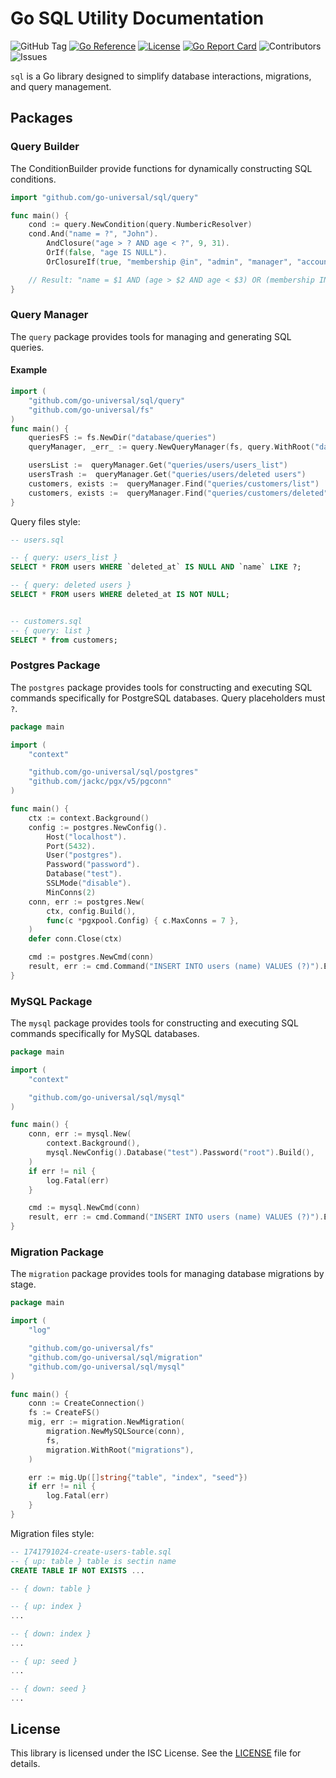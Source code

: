 # Go SQL Utility Documentation

![GitHub Tag](https://img.shields.io/github/v/tag/go-universal/sql?sort=semver&label=version)
[![Go Reference](https://pkg.go.dev/badge/github.com/go-universal/sql.svg)](https://pkg.go.dev/github.com/go-universal/sql)
[![License](https://img.shields.io/badge/license-ISC-blue.svg)](https://github.com/go-universal/sql/blob/main/LICENSE)
[![Go Report Card](https://goreportcard.com/badge/github.com/go-universal/sql)](https://goreportcard.com/report/github.com/go-universal/sql)
![Contributors](https://img.shields.io/github/contributors/go-universal/sql)
![Issues](https://img.shields.io/github/issues/go-universal/sql)

`sql` is a Go library designed to simplify database interactions, migrations, and query management.

## Packages

### Query Builder

The ConditionBuilder provide functions for dynamically constructing SQL conditions.

```go
import "github.com/go-universal/sql/query"

func main() {
    cond := query.NewCondition(query.NumbericResolver)
    cond.And("name = ?", "John").
        AndClosure("age > ? AND age < ?", 9, 31).
        OrIf(false, "age IS NULL").
        OrClosureIf(true, "membership @in", "admin", "manager", "accountant")

    // Result: "name = $1 AND (age > $2 AND age < $3) OR (membership IN ($4, $5, $6))"
}
```

### Query Manager

The `query` package provides tools for managing and generating SQL queries.

#### Example

```go
import (
    "github.com/go-universal/sql/query"
    "github.com/go-universal/fs"
)
func main() {
    queriesFS := fs.NewDir("database/queries")
    queryManager, _err_ := query.NewQueryManager(fs, query.WithRoot("database"))

    usersList :=  queryManager.Get("queries/users/users_list")
    usersTrash :=  queryManager.Get("queries/users/deleted users")
    customers, exists :=  queryManager.Find("queries/customers/list")
    customers, exists :=  queryManager.Find("queries/customers/deleted") // "", false
}
```

Query files style:

```sql
-- users.sql

-- { query: users_list }
SELECT * FROM users WHERE `deleted_at` IS NULL AND `name` LIKE ?;

-- { query: deleted users }
SELECT * FROM users WHERE deleted_at IS NOT NULL;


-- customers.sql
-- { query: list }
SELECT * from customers;
```

### Postgres Package

The `postgres` package provides tools for constructing and executing SQL commands specifically for PostgreSQL databases. Query placeholders must `?`.

```go
package main

import (
    "context"

    "github.com/go-universal/sql/postgres"
    "github.com/jackc/pgx/v5/pgconn"
)

func main() {
    ctx := context.Background()
    config := postgres.NewConfig().
        Host("localhost").
        Port(5432).
        User("postgres").
        Password("password").
        Database("test").
        SSLMode("disable").
        MinConns(2)
    conn, err := postgres.New(
        ctx, config.Build(),
        func(c *pgxpool.Config) { c.MaxConns = 7 },
    )
    defer conn.Close(ctx)

    cmd := postgres.NewCmd(conn)
    result, err := cmd.Command("INSERT INTO users (name) VALUES (?)").Exec(ctx, "John Doe")
}
```

### MySQL Package

The `mysql` package provides tools for constructing and executing SQL commands specifically for MySQL databases.

```go
package main

import (
    "context"

    "github.com/go-universal/sql/mysql"
)

func main() {
    conn, err := mysql.New(
        context.Background(),
        mysql.NewConfig().Database("test").Password("root").Build(),
    )
    if err != nil {
        log.Fatal(err)
    }

    cmd := mysql.NewCmd(conn)
    result, err := cmd.Command("INSERT INTO users (name) VALUES (?)").Exec(context.Background(), "John Doe")
}
```

### Migration Package

The `migration` package provides tools for managing database migrations by stage.

```go
package main

import (
    "log"

    "github.com/go-universal/fs"
    "github.com/go-universal/sql/migration"
    "github.com/go-universal/sql/mysql"
)

func main() {
    conn := CreateConnection()
    fs := CreateFS()
    mig, err := migration.NewMigration(
        migration.NewMySQLSource(conn),
        fs,
        migration.WithRoot("migrations"),
    )

    err := mig.Up([]string{"table", "index", "seed"})
    if err != nil {
        log.Fatal(err)
    }
}
```

Migration files style:

```sql
-- 1741791024-create-users-table.sql
-- { up: table } table is sectin name
CREATE TABLE IF NOT EXISTS ...

-- { down: table }

-- { up: index }
...

-- { down: index }
...

-- { up: seed }
...

-- { down: seed }
...
```

## License

This library is licensed under the ISC License. See the [LICENSE](LICENSE) file for details.
